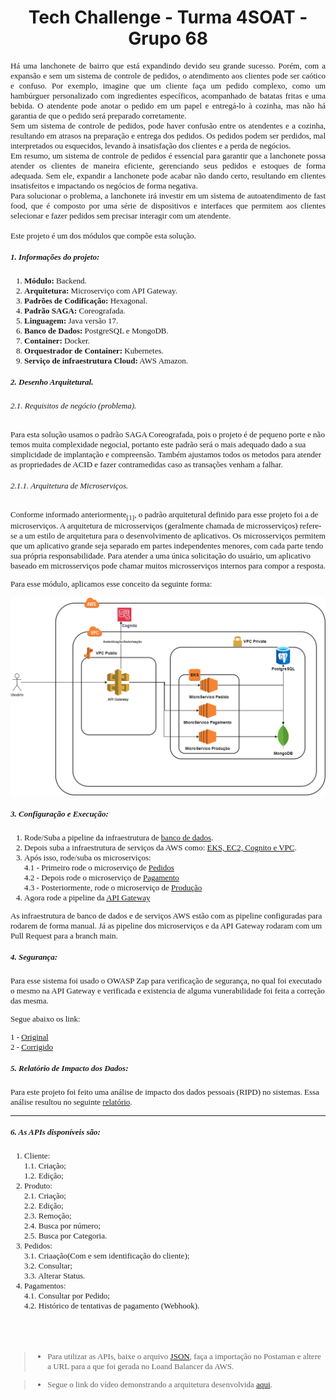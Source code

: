 <h1 align="center">Tech Challenge - Turma 4SOAT - Grupo 68</h1>

<span style="font-family:Times New Roman; font-size:13px;">

<div align="justify">
Há uma lanchonete de bairro que está expandindo devido seu grande sucesso. Porém, com a expansão e sem um sistema de controle de pedidos, o atendimento aos clientes pode ser caótico e confuso. Por exemplo, imagine que um cliente faça um pedido complexo, como um hambúrguer personalizado com ingredientes específicos, acompanhado de batatas fritas e uma bebida. O atendente pode anotar o pedido em um papel e entregá-lo à cozinha, mas não há garantia de que o pedido será preparado corretamente.<br/>
Sem um sistema de controle de pedidos, pode haver confusão entre os atendentes e a cozinha, resultando em atrasos na preparação e entrega dos pedidos. Os pedidos podem ser perdidos, mal interpretados ou esquecidos, levando à insatisfação dos clientes e a perda de negócios.<br/>
Em resumo, um sistema de controle de pedidos é essencial para garantir que a lanchonete possa atender os clientes de maneira eficiente, gerenciando seus pedidos e estoques de forma adequada. Sem ele, expandir a lanchonete pode acabar não dando certo, resultando em clientes insatisfeitos e impactando os negócios de forma negativa.<br/>
Para solucionar o problema, a lanchonete irá investir em um sistema de autoatendimento de fast food, que é composto por uma série de dispositivos e interfaces que permitem aos clientes selecionar e fazer pedidos sem precisar interagir com um atendente.<br/><br/>
Este projeto é um dos módulos que compõe esta solução.
</div>


##### 1. Informações do projeto:

1. **Módulo:** Backend.
1. **Arquitetura:** Microserviço com API Gateway.
1. **Padrões de Codificação:** Hexagonal.
1. **Padrão SAGA:** Coreografada.
2. **Linguagem:** Java versão 17.
1. **Banco de Dados:** PostgreSQL e MongoDB.
1. **Container:** Docker.
1. **Orquestrador de Container:** Kubernetes.
1. **Serviço de infraestrutura Cloud:** AWS Amazon.
##### 2. Desenho Arquitetural.

###### 2.1. Requisitos de negócio (problema).

Para esta solução usamos o padrão SAGA Coreografada, pois o projeto é de pequeno porte e não temos muita complexidade negocial, portanto este padrão será o mais adequado dado a sua simplicidade de implantação e compreensão. Também ajustamos todos os metodos para atender as propriedades de ACID e fazer contramedidas caso as transações venham a falhar.

###### 2.1.1. Arquitetura de Microserviços.
Conforme informado anteriormente<sub>[1]</sub>, o padrão arquitetural definido para esse projeto foi a de microserviços. A arquitetura de microsserviços (geralmente chamada de microsserviços) refere-se a um estilo de arquitetura para o desenvolvimento de aplicativos. Os microsserviços permitem que um aplicativo grande seja separado em partes independentes menores, com cada parte tendo sua própria responsabilidade. Para atender a uma única solicitação do usuário, um aplicativo baseado em microsserviços pode chamar muitos microsserviços internos para compor a resposta.

Para esse módulo, aplicamos esse conceito da seguinte forma:

![Arquitetura de Microserviços!](microservicos.png "Arquitetura de Microserviços")


##### 3. Configuração e Execução:

1. Rode/Suba a pipeline da infraestrutura de [banco de dados](https://github.com/gleniomontovani/tech-challenge-pos-tech-postgres-terraform/actions/workflows/deploy_infraestrutura.yml).
1. Depois suba a infraestrutura de serviços da AWS como: [EKS, EC2, Cognito e VPC](https://github.com/gleniomontovani/tech-challenge-pos-tech-infraestrutura-terraform/actions/workflows/create_infra_api.yml).
1. Após isso, rode/suba os microserviços: <br>
   4.1 - Primeiro rode o microserviço de [Pedidos](https://github.com/gleniomontovani/POSTECH_SOAT_T4_GP68/actions/workflows/pedido.yml) <br>
   4.2 - Depois rode o microserviço  de [Pagamento](https://github.com/gleniomontovani/POSTECH_SOAT_T4_GP68/actions/workflows/pagamento.yml) <br>
   4.3 - Posteriormente, rode o microserviço de [Produção](https://github.com/gleniomontovani/POSTECH_SOAT_T4_GP68/actions/workflows/producao.yml) <br> 
1. Agora rode a pipeline da [API Gateway](https://github.com/gleniomontovani/tech-challenge-api-gateway/actions/workflows/deploy_aplication.yml)


As infraestrutura de banco de dados e de serviços AWS estão com as pipeline configuradas para rodarem de forma manual. Já as pipeline dos microserviços e da API Gateway rodaram com um Pull Request para a branch main.

##### 4. Segurança:
Para esse sistema foi usado o OWASP Zap para verificação de segurança, no qual foi executado o mesmo na API Gateway e verificada e existencia de alguma vunerabilidade foi feita a correção das mesma.

Segue abaixo os link:

1 - [Original](https://gleniomontovani.github.io/tech-challenge-api-gateway/original.html) <br/>
2 - [Corrigido](https://gleniomontovani.github.io/tech-challenge-api-gateway/corrigido.html) <br/>

##### 5. Relatório de Impacto dos Dados:

Para este projeto foi feito uma análise de impacto dos dados pessoais (RIPD) no sistemas. Essa análise resultou no seguinte [relatório](https://github.com/gleniomontovani/POSTECH_SOAT_T4_GP68/blob/main/RIPD.pdf).

---
##### 6. As APIs disponíveis são: &nbsp;

1. Cliente:   
   1.1. Criação;    
   1.2. Edição;
1. Produto:   
   2.1. Criação;   
   2.2. Edição;  
   2.3. Remoção;   
   2.4. Busca por número;   
   2.5. Busca por Categoria.
1. Pedidos: <br>
   3.1. Criaação(Com e sem identificação do cliente); <br>
   3.2. Consultar; <br>
   3.3. Alterar Status.
1. Pagamentos:   
   4.1. Consultar por Pedido; <br>
   4.2. Histórico de tentativas de pagamento (Webhook).

&nbsp;
---

> * Para utilizar as APIs, baixe o arquivo [JSON](https://github.com/gleniomontovani/tech-challenge-api-gateway/blob/main/Tech-challenge.postman_collection.json), faça a importação no Postaman e altere a URL para a que foi gerada no Loand Balancer da AWS.

> * Segue o link do vídeo demonstrando a arquitetura desenvolvida [aqui](https://youtu.be/9nAS2MkmzEM).
